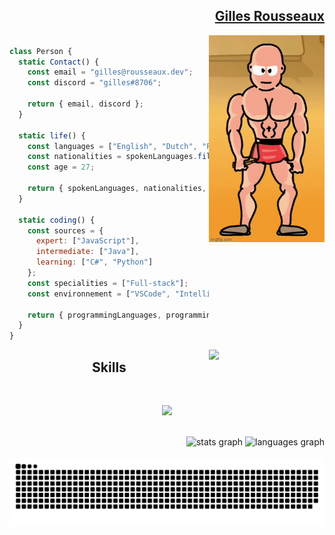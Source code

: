 <h2  align="right" ><a href="https://github.com/G1-R0">Gilles Rousseaux</a></h2>
<a href="https://github.com/G1-R0"><img align="right" width="185" src="https://github.com/G1-R0/G1-R0/blob/master/user.gif" /></a>


```JavaScript

class Person {
  static Contact() {
    const email = "gilles@rousseaux.dev";
    const discord = "gilles#8706";

    return { email, discord };
  }

  static life() {
    const languages = ["English", "Dutch", "French"];
    const nationalities = spokenLanguages.filter(lang => lang !== "English" && lang !== "Dutch").concat("Belgium");
    const age = 27;

    return { spokenLanguages, nationalities, age };
  }

  static coding() {
    const sources = {
      expert: ["JavaScript"],
      intermediate: ["Java"],
      learning: ["C#", "Python"]
    };
    const specialities = ["Full-stack"];
    const environnement = ["VSCode", "IntelliJ"];

    return { programmingLanguages, programmingSpecialities, preferredIDEs };
  }
}

```

<a href="[https://spotify-github-profile.vercel.app/api/view?uid=117959997&redirect=true](https://spotify-github-profile.vercel.app/api/view.svg?uid=117959997&redirect=true)"> <img align="right" width="185" src="https://spotify-github-profile.vercel.app/api/view?uid=117959997&cover_image=true&theme=default&show_offline=false&background_color=282a36&interchange=false&bar_color=ff6e96"/> </a>

<h2 align="center">Skills</h2>

<br clear="left">

<p align="center">
  <a href="[https://github.com/G1-R0](https://github.com/G1-R0?tab=repositories)">
    <img src="https://skillicons.dev/icons?i=idea,vscode,js,ts,cs,java,react,spring,css,html" />
  </a>
</p>

<br clear="right">

<div align="right" width="100%">
  <img src="https://github-readme-stats.vercel.app/api?username=G1-R0&hide_title=false&hide_rank=false&show_icons=true&include_all_commits=true&count_private=true&disable_animations=false&theme=dracula&locale=en&hide_border=false" height="190" alt="stats graph"  />
  <img src="https://github-readme-stats.vercel.app/api/top-langs?username=G1-R0&locale=en&hide_title=false&layout=compact&card_width=320&langs_count=5&theme=dracula&hide_border=false" height="190" alt="languages graph"  />
</div>

<br clear="both">

<picture align="right">
  <source media="(prefers-color-scheme: dark)" srcset="https://raw.githubusercontent.com/G1-R0/G1-R0/output/github-contribution-grid-snake-dark.svg">
  <source media="(prefers-color-scheme: light)" srcset="https://raw.githubusercontent.com/G1-R0/G1-R0/output/github-contribution-grid-snake.svg">
  <img picture align="right" alt="github contribution grid snake animation" src="https://raw.githubusercontent.com/G1-R0/G1-R0/output/github-contribution-grid-snake.svg">
</picture>
